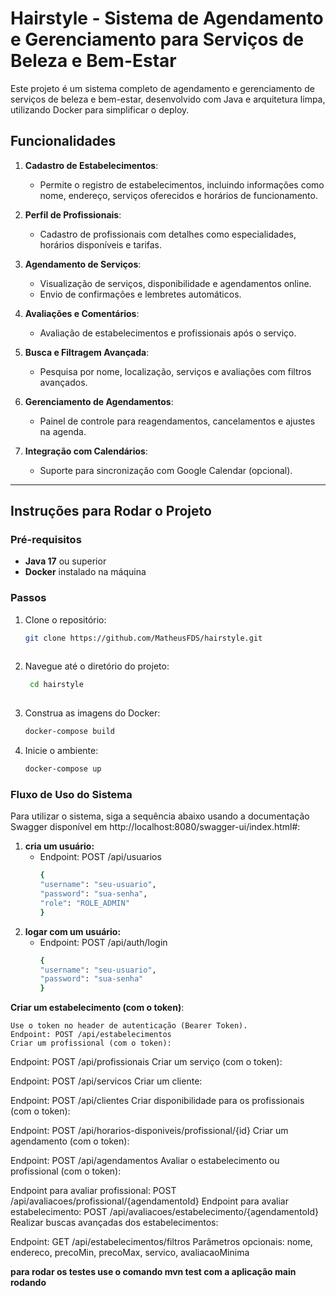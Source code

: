 # Hairstyle - Sistema de Agendamento e Gerenciamento para Serviços de Beleza e Bem-Estar

Este projeto é um sistema completo de agendamento e gerenciamento de serviços de beleza e bem-estar, desenvolvido com Java e arquitetura limpa, utilizando Docker para simplificar o deploy.

## Funcionalidades

1. **Cadastro de Estabelecimentos**:
    - Permite o registro de estabelecimentos, incluindo informações como nome, endereço, serviços oferecidos e horários de funcionamento.

2. **Perfil de Profissionais**:
    - Cadastro de profissionais com detalhes como especialidades, horários disponíveis e tarifas.

3. **Agendamento de Serviços**:
    - Visualização de serviços, disponibilidade e agendamentos online.
    - Envio de confirmações e lembretes automáticos.

4. **Avaliações e Comentários**:
    - Avaliação de estabelecimentos e profissionais após o serviço.

5. **Busca e Filtragem Avançada**:
    - Pesquisa por nome, localização, serviços e avaliações com filtros avançados.

6. **Gerenciamento de Agendamentos**:
    - Painel de controle para reagendamentos, cancelamentos e ajustes na agenda.

7. **Integração com Calendários**:
    - Suporte para sincronização com Google Calendar (opcional).

---

## Instruções para Rodar o Projeto

### Pré-requisitos

- **Java 17** ou superior
- **Docker** instalado na máquina

### Passos

1. Clone o repositório:
   ```bash
   git clone https://github.com/MatheusFDS/hairstyle.git
    
2. Navegue até o diretório do projeto:  
   ```bash
    cd hairstyle
      
3. Construa as imagens do Docker:
    ```bash
    docker-compose build
 
4. Inicie o ambiente:
     ```bash
     docker-compose up

###  Fluxo de Uso do Sistema
Para utilizar o sistema, siga a sequência abaixo usando a documentação Swagger disponível em http://localhost:8080/swagger-ui/index.html#:
1. **cria um usuário:**
   - Endpoint: POST /api/usuarios
       ```bash
     {
     "username": "seu-usuario",
     "password": "sua-senha",
     "role": "ROLE_ADMIN"
     }
  
2. **logar com um usuário:**
   - Endpoint: POST /api/auth/login
       ```bash
     {
     "username": "seu-usuario",
     "password": "sua-senha"
     }

**Criar um estabelecimento (com o token)**:

    Use o token no header de autenticação (Bearer Token).
    Endpoint: POST /api/estabelecimentos
    Criar um profissional (com o token):

Endpoint: POST /api/profissionais
Criar um serviço (com o token):

Endpoint: POST /api/servicos
Criar um cliente:

Endpoint: POST /api/clientes
Criar disponibilidade para os profissionais (com o token):

Endpoint: POST /api/horarios-disponiveis/profissional/{id}
Criar um agendamento (com o token):

Endpoint: POST /api/agendamentos
Avaliar o estabelecimento ou profissional (com o token):

Endpoint para avaliar profissional: POST /api/avaliacoes/profissional/{agendamentoId}
Endpoint para avaliar estabelecimento: POST /api/avaliacoes/estabelecimento/{agendamentoId}
Realizar buscas avançadas dos estabelecimentos:

Endpoint: GET /api/estabelecimentos/filtros
Parâmetros opcionais: nome, endereco, precoMin, precoMax, servico, avaliacaoMinima

**para rodar os testes use o comando mvn test com a aplicação main rodando**
